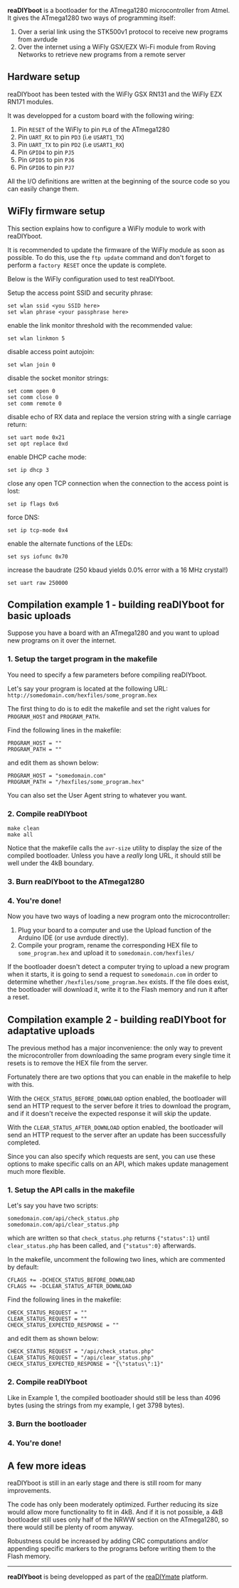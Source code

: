 **reaDIYboot** is a bootloader for the ATmega1280 microcontroller from Atmel.
It gives the ATmega1280 two ways of programming itself:

1. Over a serial link using the STK500v1 protocol to receive new programs from avrdude
2. Over the internet using a WiFly GSX/EZX Wi-Fi module from Roving Networks to retrieve new programs from a remote server

## Hardware setup ##

reaDIYboot has been tested with the WiFly GSX RN131 and the WiFly EZX RN171 modules.

It was developped for a custom board with the following wiring:

1. Pin `RESET` of the WiFly to pin `PL0` of the ATmega1280
2. Pin `UART_RX` to pin `PD3` (i.e `USART1_TX`)
3. Pin `UART_TX` to pin `PD2` (i.e `USART1_RX`)
4. Pin `GPIO4` to pin `PJ5`
5. Pin `GPIO5` to pin `PJ6`
6. Pin `GPIO6` to pin `PJ7`

All the I/O definitions are written at the beginning of the source code so you can easily change them.

## WiFly firmware setup ##

This section explains how to configure a WiFly module to work with reaDIYboot.

It is recommended to update the firmware of the WiFly module as soon as possible. To do this, use the `ftp update` command and don't forget to perform a `factory RESET` once the update is complete.

Below is the WiFly configuration used to test reaDIYboot.

Setup the access point SSID and security phrase:

    set wlan ssid <you SSID here>
    set wlan phrase <your passphrase here>

enable the link monitor threshold with the recommended value:

    set wlan linkmon 5

disable access point autojoin:

    set wlan join 0

disable the socket monitor strings:

    set comm open 0
    set comm close 0
    set comm remote 0

disable echo of RX data and replace the version string with a single carriage return:

    set uart mode 0x21
    set opt replace 0xd

enable DHCP cache mode:

    set ip dhcp 3

close any open TCP connection when the connection to the access point is lost:

    set ip flags 0x6

force DNS:

    set ip tcp-mode 0x4

enable the alternate functions of the LEDs:

    set sys iofunc 0x70

increase the baudrate (250 kbaud yields 0.0% error with a 16 MHz crystal!)

    set uart raw 250000


## Compilation example 1 - building reaDIYboot for basic uploads ##

Suppose you have a board with an ATmega1280 and you want to upload new programs on it over the internet.

### 1. Setup the target program in the makefile

You need to specify a few parameters before compiling reaDIYboot.

Let's say your program is located at the following URL: `http://somedomain.com/hexfiles/some_program.hex`

The first thing to do is to edit the makefile and set the right values for `PROGRAM_HOST` and `PROGRAM_PATH`.

Find the following lines in the makefile:

    PROGRAM_HOST = ""
    PROGRAM_PATH = ""

and edit them as shown below:

    PROGRAM_HOST = "somedomain.com"
    PROGRAM_PATH = "/hexfiles/some_program.hex"

You can also set the User Agent string to whatever you want.

### 2. Compile reaDIYboot

    make clean
    make all

Notice that the makefile calls the `avr-size` utility to display the size of the compiled bootloader. Unless you have a *really* long URL, it should still be well under the 4kB boundary.

### 3. Burn reaDIYboot to the ATmega1280

### 4. You're done!

Now you have two ways of loading a new program onto the microcontroller:

1. Plug your board to a computer and use the Upload function of the Arduino IDE (or use avrdude directly).
2. Compile your program, rename the corresponding HEX file to `some_program.hex` and upload it to `somedomain.com/hexfiles/`

If the bootloader doesn't detect a computer trying to upload a new program when it starts, it is going to send a request to `somedomain.com` in order to determine whether `/hexfiles/some_program.hex` exists. If the file does exist, the bootloader will download it, write it to the Flash memory and run it after a reset.

## Compilation example 2 - building reaDIYboot for adaptative uploads ##

The previous method has a major inconvenience: the only way to prevent the microcontroller from downloading the same program every single time it resets is to remove the HEX file from the server.

Fortunately there are two options that you can enable in the makefile to help with this.

With the `CHECK_STATUS_BEFORE_DOWNLOAD` option enabled, the bootloader will send an HTTP request to the server before it tries to download the program, and if it doesn't receive the expected response it will skip the update.

With the `CLEAR_STATUS_AFTER_DOWNLOAD` option enabled, the bootloader will send an HTTP request to the server after an update has been successfully completed.

Since you can also specify which requests are sent, you can use these options to make specific calls on an API, which makes update management much more flexible.

### 1. Setup the API calls in the makefile

Let's say you have two scripts:

    somedomain.com/api/check_status.php
    somedomain.com/api/clear_status.php
which are written so that `check_status.php` returns `{"status":1}` until `clear_status.php` has been called, and `{"status":0}` afterwards.

In the makefile, uncomment the following two lines, which are commented by default:

    CFLAGS += -DCHECK_STATUS_BEFORE_DOWNLOAD
    CFLAGS += -DCLEAR_STATUS_AFTER_DOWNLOAD

Find the following lines in the makefile:

    CHECK_STATUS_REQUEST = ""
    CLEAR_STATUS_REQUEST = ""
    CHECK_STATUS_EXPECTED_RESPONSE = ""

and edit them as shown below:

    CHECK_STATUS_REQUEST = "/api/check_status.php"
    CLEAR_STATUS_REQUEST = "/api/clear_status.php"
    CHECK_STATUS_EXPECTED_RESPONSE = "{\"status\":1}"

### 2. Compile reaDIYboot

Like in Example 1, the compiled bootloader should still be less than 4096 bytes (using the strings from my example, I get 3798 bytes).

### 3. Burn the bootloader

### 4. You're done!

## A few more ideas ##

reaDIYboot is still in an early stage and there is still room for many improvements.

The code has only been moderately optimized. Further reducing its size would allow more functionality to fit in 4kB. And if it is not possible, a 4kB bootloader still uses only half of the NRWW section on the ATmega1280, so there would still be plenty of room anyway.

Robustness could be increased by adding CRC computations and/or appending specific markers to the programs before writing them to the Flash memory.

***

**reaDIYboot** is being developped as part of the [reaDIYmate](http://readiymate.com) platform.

